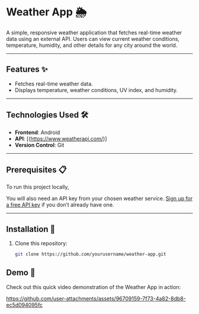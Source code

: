 # Weather App 🌦️

A simple, responsive weather application that fetches real-time weather data using an external API. Users can view current weather conditions, temperature, humidity, and other details for any city around the world.

---

## Features ✨

- Fetches real-time weather data.
- Displays temperature, weather conditions, UV index, and humidity.

---

## Technologies Used 🛠️

- **Frontend**: Android
- **API**: [(https://www.weatherapi.com/)]
- **Version Control**: Git

---

## Prerequisites 📋

To run this project locally,

You will also need an API key from your chosen weather service. [Sign up for a free API key](https://www.weatherapi.com/) if you don’t already have one.

---

## Installation 🚀

1. Clone this repository:
   ```bash
   git clone https://github.com/yourusername/weather-app.git
   
## Demo 🎥

Check out this quick video demonstration of the Weather App in action:

https://github.com/user-attachments/assets/96709159-7f73-4a82-8db8-ec5d094095fc



